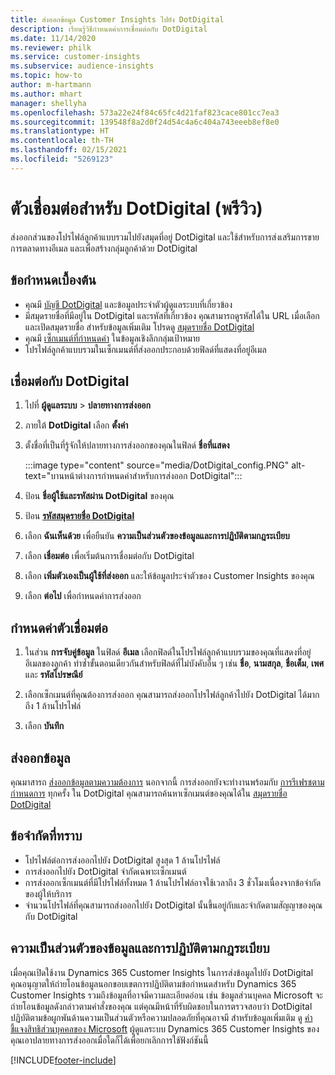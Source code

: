 ```yaml
---
title: ส่งออกข้อมูล Customer Insights ไปยัง DotDigital
description: เรียนรู้วิธีกำหนดค่าการเชื่อมต่อกับ DotDigital
ms.date: 11/14/2020
ms.reviewer: philk
ms.service: customer-insights
ms.subservice: audience-insights
ms.topic: how-to
author: m-hartmann
ms.author: mhart
manager: shellyha
ms.openlocfilehash: 573a22e24f84c65fc4d21faf823cace801cc7ea3
ms.sourcegitcommit: 139548f8a2d0f24d54c4a6c404a743eeeb8ef8e0
ms.translationtype: HT
ms.contentlocale: th-TH
ms.lasthandoff: 02/15/2021
ms.locfileid: "5269123"
---
```

# <a name="connector-for-dotdigital-preview"></a>ตัวเชื่อมต่อสำหรับ DotDigital (พรีวิว)

ส่งออกส่วนของโปรไฟล์ลูกค้าแบบรวมไปยังสมุดที่อยู่ DotDigital และใช้สำหรับการส่งเสริมการขาย การตลาดทางอีเมล และเพื่อสร้างกลุ่มลูกค้าด้วย DotDigital 

## <a name="prerequisites"></a>ข้อกำหนดเบื้องต้น

-   คุณมี [บัญชี DotDigital](https://dotdigital.com/) และข้อมูลประจำตัวผู้ดูแลระบบที่เกี่ยวข้อง
-   มีสมุดรายชื่อที่มีอยู่ใน DotDigital และรหัสที่เกี่ยวข้อง คุณสามารถดูรหัสได้ใน URL เมื่อเลือกและเปิดสมุดรายชื่อ สำหรับข้อมูลเพิ่มเติม โปรดดู [สมุดรายชื่อ DotDigital](https://support.dotdigital.com/hc/articles/212211968-Creating-an-address-book)
-   คุณมี [เซ็กเมนต์ที่กำหนดค่า](segments.md) ในข้อมูลเชิงลึกกลุ่มเป้าหมาย
-   โปรไฟล์ลูกค้าแบบรวมในเซ็กเมนต์ที่ส่งออกประกอบด้วยฟิลด์ที่แสดงที่อยู่อีเมล

## <a name="connect-to-dotdigital"></a>เชื่อมต่อกับ DotDigital

1. ไปที่ **ผู้ดูแลระบบ** > **ปลายทางการส่งออก**

1. ภายใต้ **DotDigital** เลือก **ตั้งค่า**

1. ตั้งชื่อที่เป็นที่รู้จักให้ปลายทางการส่งออกของคุณในฟิลด์ **ชื่อที่แสดง**

   :::image type="content" source="media/DotDigital_config.PNG" alt-text="บานหน้าต่างการกำหนดค่าสำหรับการส่งออก DotDigital":::

1. ป้อน **ชื่อผู้ใช้และรหัสผ่าน DotDigital** ของคุณ

1. ป้อน **[รหัสสมุดรายชื่อ DotDigital](https://support.dotdigital.com/hc/articles/212211968-Creating-an-address-book)**

1. เลือก **ฉันเห็นด้วย** เพื่อยืนยัน **ความเป็นส่วนตัวของข้อมูลและการปฏิบัติตามกฎระเบียบ**

1. เลือก **เชื่อมต่อ** เพื่อเริ่มต้นการเชื่อมต่อกับ DotDigital

1. เลือก **เพิ่มตัวเองเป็นผู้ใช้ที่ส่งออก** และให้ข้อมูลประจำตัวของ Customer Insights ของคุณ

1. เลือก **ต่อไป** เพื่อกำหนดค่าการส่งออก

## <a name="configure-the-connector"></a>กำหนดค่าตัวเชื่อมต่อ

1. ในส่วน **การจับคู่ข้อมูล** ในฟิลด์ **อีเมล** เลือกฟิลด์ในโปรไฟล์ลูกค้าแบบรวมของคุณที่แสดงที่อยู่อีเมลของลูกค้า ทำซ้ำขั้นตอนเดียวกันสำหรับฟิลด์ที่ไม่บังคับอื่น ๆ เช่น **ชื่อ**, **นามสกุล**, **ชื่อเต็ม**, **เพศ** และ **รหัสไปรษณีย์**

1. เลือกเซ็กเมนต์ที่คุณต้องการส่งออก คุณสามารถส่งออกโปรไฟล์ลูกค้าไปยัง DotDigital ได้มากถึง 1 ล้านโปรไฟล์

1. เลือก **บันทึก**

## <a name="export-the-data"></a>ส่งออกข้อมูล

คุณมาสารถ [ส่งออกข้อมูลตามความต้องการ](export-destinations.md) นอกจากนี้ การส่งออกยังจะทำงานพร้อมกับ [การรีเฟรชตามกำหนดการ](system.md#schedule-tab) ทุกครั้ง ใน DotDigital คุณสามารถค้นหาเซ็กเมนต์ของคุณได้ใน [สมุดรายชื่อ DotDigital](https://support.dotdigital.com/hc/articles/212211968-Creating-an-address-book)

## <a name="known-limitations"></a>ข้อจำกัดที่ทราบ

- โปรไฟล์ต่อการส่งออกไปยัง DotDigital สูงสุด 1 ล้านโปรไฟล์
- การส่งออกไปยัง DotDigital จำกัดเฉพาะเซ็กเมนต์
- การส่งออกเซ็กเมนต์ที่มีโปรไฟล์ทั้งหมด 1 ล้านโปรไฟล์อาจใช้เวลาถึง 3 ชั่วโมงเนื่องจากข้อจำกัดของผู้ให้บริการ 
- จำนวนโปรไฟล์ที่คุณสามารถส่งออกไปยัง DotDigital นั้นขึ้นอยู่กับและจำกัดตามสัญญาของคุณกับ DotDigital

## <a name="data-privacy-and-compliance"></a>ความเป็นส่วนตัวของข้อมูลและการปฏิบัติตามกฎระเบียบ

เมื่อคุณเปิดใช้งาน Dynamics 365 Customer Insights ในการส่งข้อมูลไปยัง DotDigital คุณอนุญาตให้ถ่ายโอนข้อมูลนอกขอบเขตการปฏิบัติตามข้อกำหนดสำหรับ Dynamics 365 Customer Insights รวมถึงข้อมูลที่อาจมีความละเอียดอ่อน เช่น ข้อมูลส่วนบุคคล Microsoft จะถ่ายโอนข้อมูลดังกล่าวตามคำสั่งของคุณ แต่คุณมีหน้าที่รับผิดชอบในการตรวจสอบว่า DotDigital ปฏิบัติตามข้อผูกพันด้านความเป็นส่วนตัวหรือความปลอดภัยที่คุณอาจมี สำหรับข้อมูลเพิ่มเติม ดู [คำชี้แจงสิทธิส่วนบุคคลของ Microsoft](https://go.microsoft.com/fwlink/?linkid=396732)
ผู้ดูแลระบบ Dynamics 365 Customer Insights ของคุณเอาปลายทางการส่งออกเมื่อใดก็ได้เพื่อยกเลิกการใช้ฟังก์ชันนี้


[!INCLUDE[footer-include](../includes/footer-banner.md)]